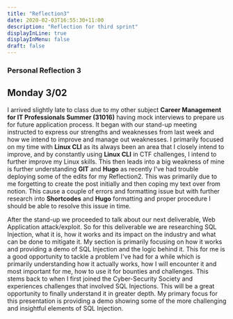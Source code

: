 ```yaml
---
title: "Reflection3"
date: 2020-02-03T16:55:30+11:00
description: "Reflection for third sprint"
displayInLine: true
displayInMenu: false
draft: false
---
```


### Personal Reflection 3

## Monday 3/02
I arrived slightly late to class due to my other subject **Career Management for IT Professionals Summer (31016)** having mock interviews to prepare us for future application process.
It began with our stand-up meeting instructed to express our strengths and weaknesses from last week and how we intend to improve and manage out weaknesses. I primarily focused on my time with **Linux CLI** as its always been an area that I closely intend to improve, and by constantly using **Linux CLI** in CTF challenges, I intend to further improve my Linux skills. 
This then leads into a big weakness of mine is further understanding **GIT** and **Hugo** as recently I've had trouble deploying some of the edits for my Reflection2. 
This was primarily due to me forgetting to create the post initially and then coping my text over from notion. This cause a couple of errors and formatting issue but with further research into **Shortcodes** and **Hugo** formatting and proper procedure I should be able to resolve this issue in time.

After the stand-up we proceeded to talk about our next deliverable, Web Application attack/exploit. So for this deliverable we are researching SQL Injection, what it is, how it works and its impact on the industry and what can be done to mitigate it.​
My section is primarily focusing on how it works and providing a demo of SQL Injection and the logic behind it. This for me is a good opportunity to tackle a problem I've had for a while which is primarily understanding how it actually works, how I will encounter it and most important for me, how to use it for bounties and challenges. 
This stems back to when I first joined the Cyber-Security Society and experiences challenges that involved SQL Injections. This will be a great opportunity to finally understand it in greater depth. 
My primary focus for this presentation is providing a demo showing some of the more challenging and insightful elements of SQL Injection.